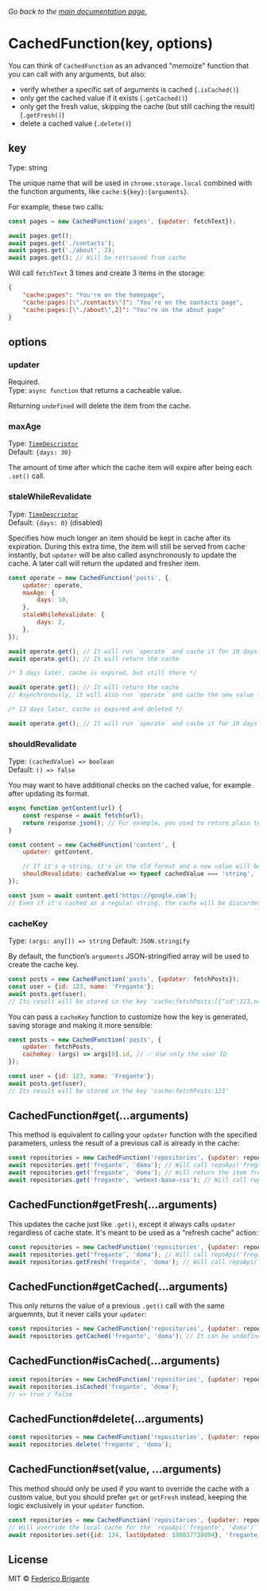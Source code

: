 _Go back to the [main documentation page.](../readme.md#api)_

# CachedFunction(key, options)

You can think of `CachedFunction` as an advanced "memoize" function that you can call with any arguments, but also:

- verify whether a specific set of arguments is cached (`.isCached()`)
- only get the cached value if it exists (`.getCached()`)
- only get the fresh value, skipping the cache (but still caching the result) (`.getFresh()`)
- delete a cached value (`.delete()`)

## key

Type: string

The unique name that will be used in `chrome.storage.local` combined with the function arguments, like `cache:${key}:{arguments}`.

For example, these two calls:

```js
const pages = new CachedFunction('pages', {updater: fetchText});

await pages.get();
await pages.get('./contacts');
await pages.get('./about', 2);
await pages.get(); // Will be retrieved from cache
```

Will call `fetchText` 3 times and create 3 items in the storage:

```json
{
	"cache:pages": "You're on the homepage",
	"cache:pages:[\"./contacts\"]": "You're on the contacts page",
	"cache:pages:[\"./about\",2]": "You're on the about page"
}
```

## options

### updater

Required. <br>
Type: `async function` that returns a cacheable value.

Returning `undefined` will delete the item from the cache.

### maxAge

Type: [`TimeDescriptor`](https://github.com/sindresorhus/to-milliseconds#input)<br>
Default: `{days: 30}`

The amount of time after which the cache item will expire after being each `.set()` call.

### staleWhileRevalidate

Type: [`TimeDescriptor`](https://github.com/sindresorhus/to-milliseconds#input)<br>
Default: `{days: 0}` (disabled)

Specifies how much longer an item should be kept in cache after its expiration. During this extra time, the item will still be served from cache instantly, but `updater` will be also called asynchronously to update the cache. A later call will return the updated and fresher item.

```js
const operate = new CachedFunction('posts', {
	updater: operate,
	maxAge: {
		days: 10,
	},
	staleWhileRevalidate: {
		days: 2,
	},
});

await operate.get(); // It will run `operate` and cache it for 10 days
await operate.get(); // It will return the cache

/* 3 days later, cache is expired, but still there */

await operate.get(); // It will return the cache
// Asynchronously, it will also run `operate` and cache the new value for 10 more days

/* 13 days later, cache is expired and deleted */

await operate.get(); // It will run `operate` and cache it for 10 days
```

### shouldRevalidate

Type: `(cachedValue) => boolean`<br>
Default: `() => false`

You may want to have additional checks on the cached value, for example after updating its format.

```js
async function getContent(url) {
	const response = await fetch(url);
	return response.json(); // For example, you used to return plain text, now you return a JSON object
}

const content = new CachedFunction('content', {
	updater: getContent,

	// If it's a string, it's in the old format and a new value will be fetched and cached
	shouldRevalidate: cachedValue => typeof cachedValue === 'string',
});

const json = await content.get('https://google.com');
// Even if it's cached as a regular string, the cache will be discarded and `getContent` will be called again
```

### cacheKey

Type: `(args: any[]) => string`
Default: `JSON.stringify`

By default, the function’s `arguments` JSON-stringified array will be used to create the cache key.

```js
const posts = new CachedFunction('posts', {updater: fetchPosts});
const user = {id: 123, name: 'Fregante'};
await posts.get(user);
// Its result will be stored in the key 'cache:fetchPosts:[{"id":123,name:"Fregante"}]'
```

You can pass a `cacheKey` function to customize how the key is generated, saving storage and making it more sensible:

```js
const posts = new CachedFunction('posts', {
	updater: fetchPosts,
	cacheKey: (args) => args[0].id, // ✅ Use only the user ID
});

const user = {id: 123, name: 'Fregante'};
await posts.get(user);
// Its result will be stored in the key 'cache:fetchPosts:123'
```

## CachedFunction#get(...arguments)

This method is equivalent to calling your `updater` function with the specified parameters, unless the result of a previous call is already in the cache:

```js
const repositories = new CachedFunction('repositories', {updater: repoApi});
await repositories.get('fregante', 'doma'); // Will call repoApi('fregante', 'doma')
await repositories.get('fregante', 'doma'); // Will return the item from the cache
await repositories.get('fregante', 'webext-base-css'); // Will call repoApi('fregante', 'webext-base-css')
```

## CachedFunction#getFresh(...arguments)

This updates the cache just like `.get()`, except it always calls `updater` regardless of cache state. It's meant to be used as a "refresh cache" action:

```js
const repositories = new CachedFunction('repositories', {updater: repoApi});
await repositories.get('fregante', 'doma'); // Will call repoApi('fregante', 'doma')
await repositories.getFresh('fregante', 'doma'); // Will call repoApi('fregante', 'doma') regardless of cache state
```

## CachedFunction#getCached(...arguments)

This only returns the value of a previous `.get()` call with the same arguemnts, but it never calls your `updater`:

```js
const repositories = new CachedFunction('repositories', {updater: repoApi});
await repositories.getCached('fregante', 'doma'); // It can be undefined
```


## CachedFunction#isCached(...arguments)

```js
const repositories = new CachedFunction('repositories', {updater: repoApi});
await repositories.isCached('fregante', 'doma');
// => true / false
```

## CachedFunction#delete(...arguments)

```js
const repositories = new CachedFunction('repositories', {updater: repoApi});
await repositories.delete('fregante', 'doma');
```

## CachedFunction#set(value, ...arguments)

This method should only be used if you want to override the cache with a custom value, but you should prefer `get` or `getFresh` instead, keeping the logic exclusively in your `updater` function.

```js
const repositories = new CachedFunction('repositories', {updater: repoApi});
// Will override the local cache for the `repoApi('fregante', 'doma')` call
await repositories.set({id: 134, lastUpdated: 199837738894}, 'fregante', 'doma');
```

## License

MIT © [Federico Brigante](https://fregante.com)
